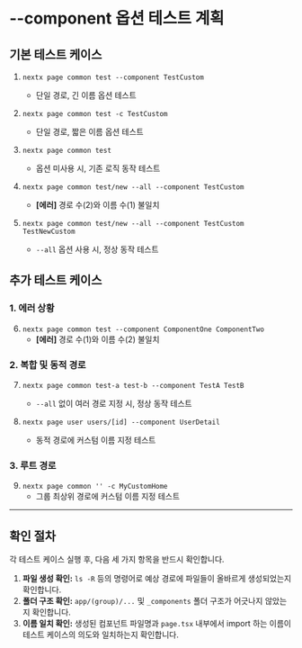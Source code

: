 # --component 옵션 테스트 계획

## 기본 테스트 케이스

1.  `nextx page common test --component TestCustom`
    -   단일 경로, 긴 이름 옵션 테스트

2.  `nextx page common test -c TestCustom`
    -   단일 경로, 짧은 이름 옵션 테스트

3.  `nextx page common test`
    -   옵션 미사용 시, 기존 로직 동작 테스트

4.  `nextx page common test/new --all --component TestCustom`
    -   **[에러]** 경로 수(2)와 이름 수(1) 불일치

5.  `nextx page common test/new --all --component TestCustom TestNewCustom`
    -   `--all` 옵션 사용 시, 정상 동작 테스트

## 추가 테스트 케이스

### 1. 에러 상황

6.  `nextx page common test --component ComponentOne ComponentTwo`
    -   **[에러]** 경로 수(1)와 이름 수(2) 불일치

### 2. 복합 및 동적 경로

7.  `nextx page common test-a test-b --component TestA TestB`
    -   `--all` 없이 여러 경로 지정 시, 정상 동작 테스트

8.  `nextx page user users/[id] --component UserDetail`
    -   동적 경로에 커스텀 이름 지정 테스트

### 3. 루트 경로

9.  `nextx page common '' -c MyCustomHome`
    -   그룹 최상위 경로에 커스텀 이름 지정 테스트

---

## 확인 절차

각 테스트 케이스 실행 후, 다음 세 가지 항목을 반드시 확인합니다.

1.  **파일 생성 확인:** `ls -R` 등의 명령어로 예상 경로에 파일들이 올바르게 생성되었는지 확인합니다.
2.  **폴더 구조 확인:** `app/(group)/...` 및 `_components` 폴더 구조가 어긋나지 않았는지 확인합니다.
3.  **이름 일치 확인:** 생성된 컴포넌트 파일명과 `page.tsx` 내부에서 import 하는 이름이 테스트 케이스의 의도와 일치하는지 확인합니다.